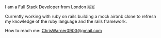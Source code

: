 I am a Full Stack Developer from London 🇬🇧

Currently working with ruby on rails building a mock airbnb clone to refresh my knowledge of the ruby language and the rails framework. 

How to reach me: ChrisWarner0903@gmail.com
